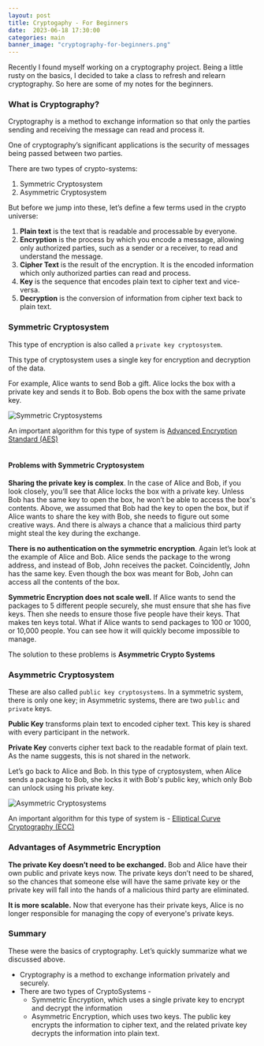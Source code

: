 ```yaml
---
layout: post
title: Cryptogaphy - For Beginners
date:  2023-06-18 17:30:00
categories: main
banner_image: "cryptography-for-beginners.png"
---
```


Recently I found myself working on a cryptography project. Being a little rusty on the basics, I decided to take a class to refresh and relearn cryptography. So here are some of my notes for the beginners.

### What is Cryptography?
Cryptography is a method to exchange information so that only the parties sending and receiving the message can read and process it.

One of cryptography’s significant applications is the security of messages being passed between two parties.

There are two types of crypto-systems:

1. Symmetric Cryptosystem
2. Asymmetric Cryptosystem

But before we jump into these, let’s define a few terms used in the crypto universe:

1. **Plain text** is the text that is readable and processable by everyone.
2. **Encryption** is the process by which you encode a message, allowing only authorized parties, such as a sender or a receiver, to read and understand the message.
3. **Cipher Text** is the result of the encryption. It is the encoded information which only authorized parties can read and process.
4. **Key** is the sequence that encodes plain text to cipher text and vice-versa.
5. **Decryption** is the conversion of information from cipher text back to plain text.

### Symmetric Cryptosystem

This type of encryption is also called a `private key cryptosystem`.

This type of cryptosystem uses a single key for encryption and decryption of the data.

For example, Alice wants to send Bob a gift. Alice locks the box with a private key and sends it to Bob. Bob opens the box with the same private key.

![Symmetric Cryptosystems]({{"/assets/images/cryptography-for-beginners/symmetric-cryptosystems.jpeg"}})

An important algorithm for this type of system is [Advanced Encryption Standard (AES)](https://en.wikipedia.org/wiki/Advanced_Encryption_Standard)
<br><br>
#### Problems with Symmetric Cryptosystem

**Sharing the private key is complex**. In the case of Alice and Bob, if you look closely, you’ll see that Alice locks the box with a private key. Unless Bob has the same key to open the box, he won’t be able to access the box's contents. Above, we assumed that Bob had the key to open the box, but if Alice wants to share the key with Bob, she needs to figure out some creative ways. And there is always a chance that a malicious third party might steal the key during the exchange.

**There is no authentication on the symmetric encryption**. Again let’s look at the example of Alice and Bob. Alice sends the package to the wrong address, and instead of Bob, John receives the packet. Coincidently, John has the same key. Even though the box was meant for Bob, John can access all the contents of the box.

**Symmetric Encryption does not scale well.** If Alice wants to send the packages to 5 different people securely, she must ensure that she has five keys. Then she needs to ensure those five people have their keys. That makes ten keys total. What if  Alice wants to send packages to 100 or 1000, or 10,000 people. You can see how it will quickly become impossible to manage.

The solution to these problems is **Asymmetric Crypto Systems**

### Asymmetric Cryptosystem

These are also called `public key cryptosystems`.  In a symmetric system, there is only one key; in Asymmetric systems, there are two `public` and `private` keys.

**Public Key** transforms plain text to encoded cipher text. This key is shared with every participant in the network.

**Private Key** converts cipher text back to the readable format of plain text. As the name suggests, this is not shared in the network.

Let’s go back to Alice and Bob. In this type of cryptosystem, when Alice sends a package to Bob, she locks it with Bob's public key, which only Bob can unlock using his private key.

![Asymmetric Cryptosystems]({{"/assets/images/cryptography-for-beginners/asymmetric-cryptosystems.jpeg"}})


An important algorithm for this type of system is - [Elliptical Curve Cryptography (ECC)](https://en.wikipedia.org/wiki/Elliptic-curve_cryptography)

### Advantages of Asymmetric Encryption

**The private Key doesn’t need to be exchanged.** Bob and Alice have their own public and private keys now. The private keys don’t need to be shared, so the chances that someone else will have the same private key or the private key will fall into the hands of a malicious third party are eliminated.

**It is more scalable.** Now that everyone has their private keys, Alice is no longer responsible for managing the copy of everyone's private keys.



### Summary

These were the basics of cryptography. Let’s quickly summarize what we discussed above.

- Cryptography is a method to exchange information privately and securely.
- There are two types of CryptoSystems -
  - Symmetric Encryption, which uses a single private key to encrypt and decrypt the information
  - Asymmetric Encryption, which uses two keys. The public key encrypts the information to cipher text, and the related private key decrypts the information into plain text.
